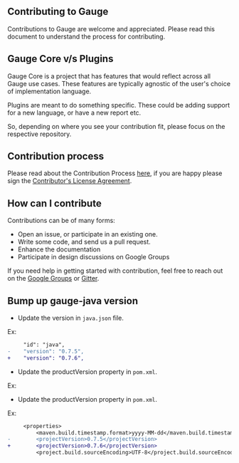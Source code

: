 ## Contributing to Gauge

Contributions to Gauge are welcome and appreciated. Please read this document to understand the process for contributing.

## Gauge Core v/s Plugins

Gauge Core is a project that has features that would reflect across all Gauge use cases. These features are typically agnostic of the user's choice of implementation language. 

Plugins are meant to do something specific. These could be adding support for a new language, or have a new report etc. 

So, depending on where you see your contribution fit, please focus on the respective repository.

## Contribution process

Please read about the Contribution Process [here](https://github.com/getgauge/gauge/blob/master/CONTRIBUTING.md), if you are happy please sign the [Contributor's License Agreement](https://gauge-bot.herokuapp.com/cla/). 

## How can I contribute

Contributions can be of many forms:

- Open an issue, or participate in an existing one. 
- Write some code, and send us a pull request.
- Enhance the documentation
- Participate in design discussions on Google Groups

If you need help in getting started with contribution, feel free to reach out on the [Google Groups](https://groups.google.com/forum/#!forum/getgauge) or [Gitter](https://gitter.im/getgauge/chat).


## Bump up gauge-java version

* Update the version in `java.json` file.

Ex:
```diff
     "id": "java",
-    "version": "0.7.5",
+    "version": "0.7.6",
```

* Update the productVersion property in `pom.xml`.

Ex:


* Update the productVersion property in `pom.xml`.

Ex:

```diff
     <properties>
         <maven.build.timestamp.format>yyyy-MM-dd</maven.build.timestamp.format>
-        <projectVersion>0.7.5</projectVersion>
+        <projectVersion>0.7.6</projectVersion>
         <project.build.sourceEncoding>UTF-8</project.build.sourceEncoding>
```
